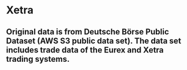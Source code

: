 # Xetra

## Original data is from Deutsche Börse Public Dataset (AWS S3 public data set). The data set includes trade data of the Eurex and Xetra trading systems. 


 
